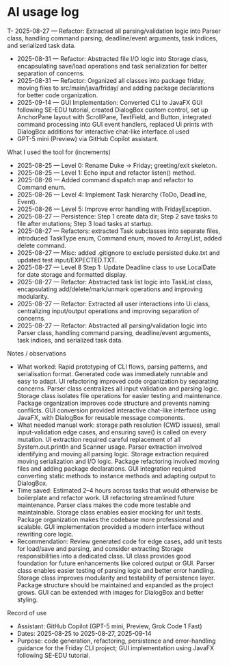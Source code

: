 # AI usage log

T- 2025-08-27 — Refactor: Extracted all parsing/validation logic into Parser class, handling command parsing, deadline/event arguments, task indices, and serialized task data.

- 2025-08-31 — Refactor: Abstracted file I/O logic into Storage class, encapsulating save/load operations and task serialization for better separation of concerns.
- 2025-08-31 — Refactor: Organized all classes into package friday, moving files to src/main/java/friday/ and adding package declarations for better code organization.
- 2025-09-14 — GUI Implementation: Converted CLI to JavaFX GUI following SE-EDU tutorial, created DialogBox custom control, set up AnchorPane layout with ScrollPane, TextField, and Button, integrated command processing into GUI event handlers, replaced Ui prints with DialogBox additions for interactive chat-like interface.ol used
- GPT-5 mini (Preview) via GitHub Copilot assistant.

What I used the tool for (increments)

- 2025-08-25 — Level 0: Rename Duke -> Friday; greeting/exit skeleton.
- 2025-08-25 — Level 1: Echo input and refactor listen() method.
- 2025-08-26 — Added command dispatch map and refactor to Command enum.
- 2025-08-26 — Level 4: Implement Task hierarchy (ToDo, Deadline, Event).
- 2025-08-26 — Level 5: Improve error handling with FridayException.
- 2025-08-27 — Persistence: Step 1 create data dir; Step 2 save tasks to file after mutations; Step 3 load tasks at startup.
- 2025-08-27 — Refactors: extracted Task subclasses into separate files, introduced TaskType enum, Command enum, moved to ArrayList<Task>, added delete command.
- 2025-08-27 — Misc: added .gitignore to exclude persisted duke.txt and updated test input/EXPECTED.TXT.
- 2025-08-27 — Level 8 Step 1: Update Deadline class to use LocalDate for date storage and formatted display.
- 2025-08-27 — Refactor: Abstracted task list logic into TaskList class, encapsulating add/delete/mark/unmark operations and improving modularity.
- 2025-08-27 — Refactor: Extracted all user interactions into Ui class, centralizing input/output operations and improving separation of concerns.
- 2025-08-27 — Refactor: Abstracted all parsing/validation logic into Parser class, handling command parsing, deadline/event arguments, task indices, and serialized task data.

Notes / observations

- What worked: Rapid prototyping of CLI flows, parsing patterns, and serialisation format. Generated code was immediately runnable and easy to adapt. UI refactoring improved code organization by separating concerns. Parser class centralizes all input validation and parsing logic. Storage class isolates file operations for easier testing and maintenance. Package organization improves code structure and prevents naming conflicts. GUI conversion provided interactive chat-like interface using JavaFX, with DialogBox for reusable message components.
- What needed manual work: storage path resolution (CWD issues), small input-validation edge cases, and ensuring save() is called on every mutation. UI extraction required careful replacement of all System.out.println and Scanner usage. Parser extraction involved identifying and moving all parsing logic. Storage extraction required moving serialization and I/O logic. Package refactoring involved moving files and adding package declarations. GUI integration required converting static methods to instance methods and adapting output to DialogBox.
- Time saved: Estimated 2–4 hours across tasks that would otherwise be boilerplate and refactor work. UI refactoring streamlined future maintenance. Parser class makes the code more testable and maintainable. Storage class enables easier mocking for unit tests. Package organization makes the codebase more professional and scalable. GUI implementation provided a modern interface without rewriting core logic.
- Recommendation: Review generated code for edge cases, add unit tests for load/save and parsing, and consider extracting Storage responsibilities into a dedicated class. UI class provides good foundation for future enhancements like colored output or GUI. Parser class enables easier testing of parsing logic and better error handling. Storage class improves modularity and testability of persistence layer. Package structure should be maintained and expanded as the project grows. GUI can be extended with images for DialogBox and better styling.

Record of use

- Assistant: GitHub Copilot (GPT-5 mini, Preview, Grok Code 1 Fast)
- Dates: 2025-08-25 to 2025-08-27, 2025-09-14
- Purpose: code generation, refactoring, persistence and error-handling guidance for the Friday CLI project; GUI implementation using JavaFX following SE-EDU tutorial.
